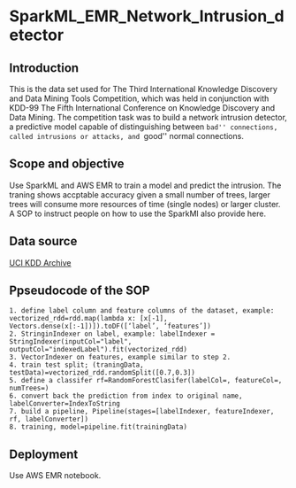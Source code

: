 # SparkML_EMR_Network_Intrusion_detector
## Introduction
This is the data set used for The Third International Knowledge Discovery and Data Mining Tools Competition, which was held in conjunction with KDD-99 The Fifth International Conference on Knowledge Discovery and Data Mining. The competition task was to build a network intrusion detector, a predictive model capable of distinguishing between ``bad'' connections, called intrusions or attacks, and ``good'' normal connections.

## Scope and objective
Use SparkML and AWS EMR to train a model and predict the intrusion. The traning shows accptable accuracy given a small number of trees, larger trees will consume more resources of time (single nodes) or larger cluster. A SOP to instruct people on how to use the SparkMl also provide here.

## Data source
[UCI KDD Archive](http://kdd.ics.uci.edu/databases/kddcup99/kddcup99.html)


## Ppseudocode of the SOP
    1. define label column and feature columns of the dataset, example: vectorized_rdd=rdd.map(lambda x: [x[-1], Vectors.dense(x[:-1])]).toDF([‘label’, ‘features’])
    2. StringinIndexer on label, example: labelIndexer = StringIndexer(inputCol="label", outputCol="indexedLabel").fit(vectorized_rdd)
    3. VectorIndexer on features, example similar to step 2.
    4. train test split; (traningData, testData)=vectorized_rdd.randomSplit([0.7,0.3])
    5. define a classifer rf=RandomForestClasifer(labelCol=, featureCol=, numTrees=)
    6. convert back the prediction from index to original name, labelConverter=IndexToString
    7. build a pipeline, Pipeline(stages=[labelIndexer, featureIndexer, rf, labelConverter])
    8. training, model=pipeline.fit(trainingData)
    
## Deployment
Use AWS EMR notebook.
